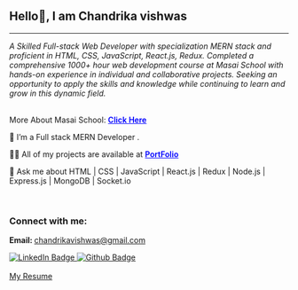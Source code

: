 <h2>Hello👋, I am Chandrika vishwas</h2>
<hr>
<i>A Skilled Full-stack Web Developer with specialization MERN stack and proficient in
        HTML, CSS, JavaScript, React.js, Redux. Completed a comprehensive 1000+ hour web
        development course at Masai School with hands-on experience in individual and collaborative projects. Seeking an
        opportunity to apply the skills and knowledge while continuing to learn and grow in this dynamic field.
</i>
<br>
<br>

<p>More About Masai School: <a href="https://masaischool.com/" style="font-weight: 600; color: blue;">Click Here</a>
</p>

<p>🌱 I’m a Full stack MERN Developer .</p>

<p>👨‍💻 All of my projects are available at <a href="https://chandrikavishwas.netlify.app/"
            style="font-weight: 600; color: blue;">PortFolio</a></p>
<p>💬 Ask me about HTML | CSS | JavaScript | React.js | Redux | Node.js | Express.js | MongoDB | Socket.io</p>


<br>

<h3 align="left">Connect with me:</h3>

<b>Email: </b><a href="" style="font-weight: 600; color: blue;">chandrikavishwas@gmail.com</a>

<div id="badges">
        <a href="https://www.linkedin.com/in/chandrika-vishwas-aa56b9244/">
            <img src="https://img.shields.io/badge/LinkedIn-blue?style=for-the-badge&logo=linkedin&logoColor=white"
                alt="LinkedIn Badge" />
        </a>
        <a href="https://chandrikavishwas.netlify.app/">
            <img src="https://img.shields.io/badge/portfolio-black?style=for-the-badge&logo=github&logoColor=white"
                alt="Github Badge" />
        </a>
        <br/>
        <br/>
        <a href="https://resume-builder-test-new.masaischool.com/resume/public?resumeId=67c44ae73bc96bedb0a8f268" > My Resume </a>
        <br/>         
        
   
